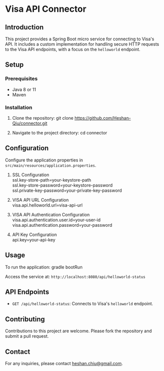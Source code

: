 # Visa API Connector

## Introduction

This project provides a Spring Boot micro service for connecting to Visa's API. It includes a custom implementation for handling secure HTTP requests to the Visa API endpoints, with a focus on the `helloworld` endpoint.

## Setup

### Prerequisites

-   Java 8 or 11
-   Maven

### Installation

1. Clone the repository:
   git clone https://github.com/Heshan-Qiu/connector.git

2. Navigate to the project directory:
   cd connector

## Configuration

Configure the application properties in `src/main/resources/application.properties`.

1. SSL Configuration  
   ssl.key-store-path=your-keystore-path  
   ssl.key-store-password=your-keystore-password  
   ssl.private-key-password=your-private-key-password

2. VISA API URL Configuration  
   visa.api.helloworld.url=visa-api-url

3. VISA API Authentication Configuration  
   visa.api.authentication.user.id=your-user-id  
   visa.api.authentication.password=your-password

4. API Key Configuration  
   api.key=your-api-key

## Usage

To run the application:
gradle bootRun

Access the service at: `http://localhost:8080/api/helloworld-status`

## API Endpoints

-   `GET /api/helloworld-status`: Connects to Visa's `helloworld` endpoint.

## Contributing

Contributions to this project are welcome. Please fork the repository and submit a pull request.

## Contact

For any inquiries, please contact heshan.chiu@gmail.com.
